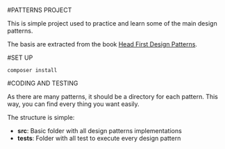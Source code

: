 #PATTERNS PROJECT

This is simple project used to practice and learn some of the main design patterns.

The basis are extracted from the book [Head First Design Patterns](https://www.amazon.es/Head-First-Design-Patterns-Freeman/dp/0596007124).

#SET UP

    composer install
    
#CODING AND TESTING

As there are many patterns, it should be a directory for each pattern. This way, you can find every thing you want easily.

The structure is simple:

 - **src**: Basic folder with all design patterns implementations
 - **tests**: Folder with all test to execute every design pattern
 


    